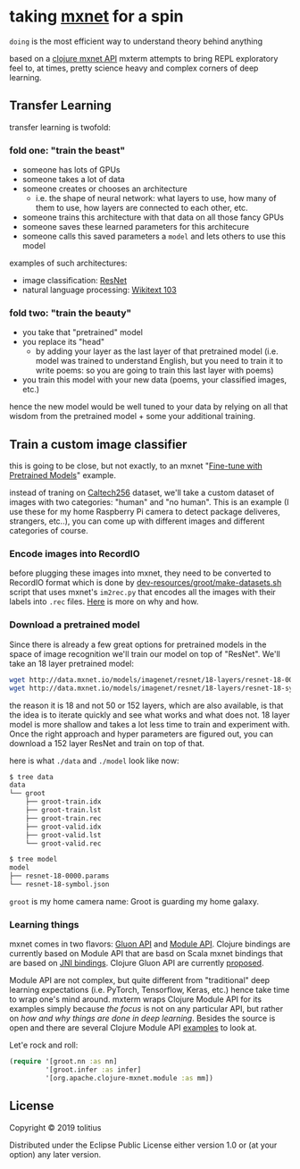 # taking [mxnet](https://mxnet.incubator.apache.org/) for a spin

`doing` is the most efficient way to understand theory behind anything

based on a [clojure mxnet API](https://github.com/apache/incubator-mxnet/tree/master/contrib/clojure-package)
mxterm attempts to bring REPL exploratory feel to, at times, pretty science heavy and complex corners of deep learning.

## Transfer Learning

transfer learning is twofold:

### fold one: "train the beast"

* someone has lots of GPUs
* someone takes a lot of data
* someone creates or chooses an architecture
  - i.e. the shape of neural network: what layers to use, how many of them to use, how layers are connected to each other, etc.
* someone trains this architecture with that data on all those fancy GPUs
* someone saves these learned parameters for this architecure
* someone calls this saved parameters a `model` and lets others to use this model

examples of such architectures:

* image classification: [ResNet](https://arxiv.org/abs/1512.03385)
* natural language processing: [Wikitext 103](https://arxiv.org/abs/1801.06146)

### fold two: "train the beauty"

* you take that "pretrained" model
* you replace its "head"
  - by adding your layer as the last layer of that pretrained model
    (i.e. model was trained to understand English, but you need to train it to write poems: so you are going to train this last layer with poems)
* you train this model with your new data (poems, your classified images, etc.)

hence the new model would be well tuned to your data by relying on all that wisdom from the pretrained model + some your additional training.

## Train a custom image classifier

this is going to be close, but not exactly, to an mxnet "[Fine-tune with Pretrained Models](https://mxnet.incubator.apache.org/versions/master/faq/finetune.html)" example.

instead of traning on [Caltech256](https://authors.library.caltech.edu/7694/) dataset, we'll take a custom dataset of images with two categories: "human" and "no human". This is an example (I use these for my home Raspberry Pi camera to detect package deliveres, strangers, etc..), you can come up with different images and different categories of course.

### Encode images into RecordIO

before plugging these images into mxnet, they need to be converted to RecordIO format which is done by [dev-resources/groot/make-datasets.sh](dev-resources/groot/make-datasets.sh) script that uses mxnet's `im2rec.py` that encodes all the images with their labels into `.rec` files. [Here](https://mxnet.incubator.apache.org/versions/master/architecture/note_data_loading.html) is more on why and how.

### Download a pretrained model

Since there is already a few great options for pretrained models in the space of image recognition we'll train our model on top of "ResNet". We'll take an 18 layer pretrained model:

```bash
wget http://data.mxnet.io/models/imagenet/resnet/18-layers/resnet-18-0000.params -P model
wget http://data.mxnet.io/models/imagenet/resnet/18-layers/resnet-18-symbol.json -P model
```

the reason it is 18 and not 50 or 152 layers, which are also available, is that the idea is to iterate quickly and see what works and what does not. 18 layer model is more shallow and takes a lot less time to train and experiment with. Once the right approach and hyper parameters are figured out, you can download a 152 layer ResNet and train on top of that.

here is what `./data` and `./model` look like now:

```bash
$ tree data
data
└── groot
    ├── groot-train.idx
    ├── groot-train.lst
    ├── groot-train.rec
    ├── groot-valid.idx
    ├── groot-valid.lst
    └── groot-valid.rec
```

```bash
$ tree model
model
├── resnet-18-0000.params
└── resnet-18-symbol.json
```

`groot` is my home camera name: Groot is guarding my home galaxy.

### Learning things

mxnet comes in two flavors: [Gluon API](https://mxnet.incubator.apache.org/api/python/gluon/gluon.html) and [Module API](https://mxnet.incubator.apache.org/api/python/module/module.html). Clojure bindings are currently based on Module API that are basd on Scala mxnet bindings that are based on [JNI bindings](https://github.com/apache/incubator-mxnet/tree/master/scala-package/native). Clojure Gluon API are currently [proposed](https://cwiki.apache.org/confluence/pages/viewpage.action?pageId=103089990).

Module API are not complex, but quite different from "traditional" deep learning expectations (i.e. PyTorch, Tensorflow, Keras, etc.) hence take time to wrap one's mind around. mxterm wraps Clojure Module API for its examples simply because _the focus_ is not on any particular API, but rather on _how and why things are done in deep learning_. Besides the source is open and there are several Clojure Module API [examples](https://github.com/apache/incubator-mxnet/tree/master/contrib/clojure-package/examples) to look at.

Let'e rock and roll:

```clojure
(require '[groot.nn :as nn]
         '[groot.infer :as infer]
         '[org.apache.clojure-mxnet.module :as mm])
```

## License

Copyright © 2019 tolitius

Distributed under the Eclipse Public License either version 1.0 or (at
your option) any later version.
